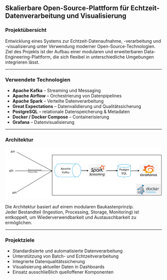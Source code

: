 ##  Skalierbare Open-Source-Plattform für Echtzeit-Datenverarbeitung und Visualisierung

###  Projektübersicht

Entwicklung eines Systems zur Echtzeit-Datenaufnahme, -verarbeitung und -visualisierung unter Verwendung moderner Open-Source-Technologien.   
Ziel des Projekts ist der Aufbau einer modularen und erweiterbaren Data-Engineering-Plattform, die sich flexibel in unterschiedliche Umgebungen integrieren lässt.   

---

###  Verwendete Technologien

- **Apache Kafka** – Streaming und Messaging  
- **Apache Airflow** – Orchestrierung von Datenpipelines  
- **Apache Spark** – Verteilte Datenverarbeitung  
- **Great Expectations** – Datenvalidierung und Qualitätssicherung  
- **PostgreSQL** – relationale Datenspeicherung & Metadaten  
- **Docker / Docker Compose** – Containerisierung  
- **Grafana** – Datenvisualisierung  

---

###  Architektur

<p align="center">
  <img src="datenarchitekt_os.png" alt="Data Engineering OS Architektur" width="700"/>
</p>


Die Architektur basiert auf einem modularen Baukastenprinzip.  
Jeder Bestandteil (Ingestion, Processing, Storage, Monitoring) ist entkoppelt, um Wiederverwendbarkeit und Austauschbarkeit zu ermöglichen.

---

### Projektziele

- Standardisierte und automatisierte Datenverarbeitung  
- Unterstützung von Batch- und Echtzeitverarbeitung  
- Integrierte Datenqualitätssicherung  
- Visualisierung aktueller Daten in Dashboards  
- Einsatz ausschließlich quelloffener Komponenten
